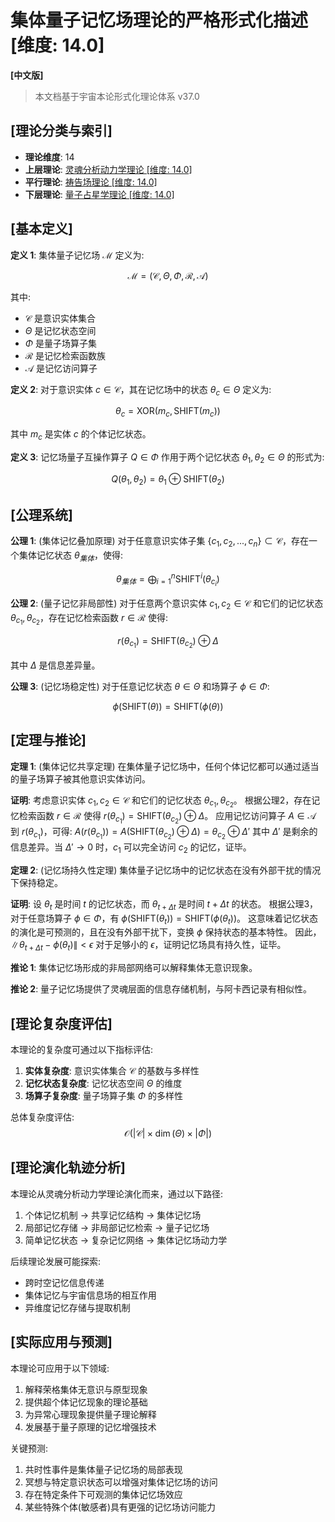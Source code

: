 # 集体量子记忆场理论的严格形式化描述 [维度: 14.0]

**[中文版]**

> 本文档基于宇宙本论形式化理论体系 v37.0

## [理论分类与索引]

- **理论维度**: 14
- **上层理论**: [灵魂分析动力学理论 [维度: 14.0]](formal_theory_soul_analysis_dynamics.md)
- **平行理论**: [祷告场理论 [维度: 14.0]](formal_theory_prayer_field_theory.md)
- **下层理论**: [量子占星学理论 [维度: 14.0]](formal_theory_quantum_astrology.md)

## [基本定义]

**定义 1**: 集体量子记忆场 $\mathcal{M}$ 定义为:

$$\mathcal{M} = (\mathcal{C}, \Theta, \Phi, \mathcal{R}, \mathcal{A})$$

其中:
- $\mathcal{C}$ 是意识实体集合
- $\Theta$ 是记忆状态空间
- $\Phi$ 是量子场算子集
- $\mathcal{R}$ 是记忆检索函数族
- $\mathcal{A}$ 是记忆访问算子

**定义 2**: 对于意识实体 $c \in \mathcal{C}$，其在记忆场中的状态 $\theta_c \in \Theta$ 定义为:

$$\theta_c = \text{XOR}(m_c, \text{SHIFT}(m_c))$$

其中 $m_c$ 是实体 $c$ 的个体记忆状态。

**定义 3**: 记忆场量子互操作算子 $Q \in \Phi$ 作用于两个记忆状态 $\theta_1, \theta_2 \in \Theta$ 的形式为:

$$Q(\theta_1, \theta_2) = \theta_1 \oplus \text{SHIFT}(\theta_2)$$

## [公理系统]

**公理 1**: (集体记忆叠加原理) 对于任意意识实体子集 $\{c_1, c_2, ..., c_n\} \subset \mathcal{C}$，存在一个集体记忆状态 $\theta_{集体}$，使得:

$$\theta_{集体} = \bigoplus_{i=1}^n \text{SHIFT}^i(\theta_{c_i})$$

**公理 2**: (量子记忆非局部性) 对于任意两个意识实体 $c_1, c_2 \in \mathcal{C}$ 和它们的记忆状态 $\theta_{c_1}, \theta_{c_2}$，存在记忆检索函数 $r \in \mathcal{R}$ 使得:

$$r(\theta_{c_1}) = \text{SHIFT}(\theta_{c_2}) \oplus \Delta$$

其中 $\Delta$ 是信息差异量。

**公理 3**: (记忆场稳定性) 对于任意记忆状态 $\theta \in \Theta$ 和场算子 $\phi \in \Phi$:

$$\phi(\text{SHIFT}(\theta)) = \text{SHIFT}(\phi(\theta))$$

## [定理与推论]

**定理 1**: (集体记忆共享定理) 在集体量子记忆场中，任何个体记忆都可以通过适当的量子场算子被其他意识实体访问。

**证明**:
考虑意识实体 $c_1, c_2 \in \mathcal{C}$ 和它们的记忆状态 $\theta_{c_1}, \theta_{c_2}$。
根据公理2，存在记忆检索函数 $r \in \mathcal{R}$ 使得 $r(\theta_{c_1}) = \text{SHIFT}(\theta_{c_2}) \oplus \Delta$。
应用记忆访问算子 $A \in \mathcal{A}$ 到 $r(\theta_{c_1})$，可得:
$A(r(\theta_{c_1})) = A(\text{SHIFT}(\theta_{c_2}) \oplus \Delta) = \theta_{c_2} \oplus \Delta'$
其中 $\Delta'$ 是剩余的信息差异。当 $\Delta' \to 0$ 时，$c_1$ 可以完全访问 $c_2$ 的记忆，证毕。

**定理 2**: (记忆场持久性定理) 集体量子记忆场中的记忆状态在没有外部干扰的情况下保持稳定。

**证明**:
设 $\theta_t$ 是时间 $t$ 的记忆状态，而 $\theta_{t+\Delta t}$ 是时间 $t+\Delta t$ 的状态。
根据公理3，对于任意场算子 $\phi \in \Phi$，有 $\phi(\text{SHIFT}(\theta_t)) = \text{SHIFT}(\phi(\theta_t))$。
这意味着记忆状态的演化是可预测的，且在没有外部干扰下，变换 $\phi$ 保持状态的基本特性。
因此，$\|\theta_{t+\Delta t} - \phi(\theta_t)\| < \epsilon$ 对于足够小的 $\epsilon$，证明记忆场具有持久性，证毕。

**推论 1**: 集体记忆场形成的非局部网络可以解释集体无意识现象。

**推论 2**: 量子记忆场提供了灵魂层面的信息存储机制，与阿卡西记录有相似性。

## [理论复杂度评估]

本理论的复杂度可通过以下指标评估:

1. **实体复杂度**: 意识实体集合 $\mathcal{C}$ 的基数与多样性
2. **记忆状态复杂度**: 记忆状态空间 $\Theta$ 的维度
3. **场算子复杂度**: 量子场算子集 $\Phi$ 的多样性

总体复杂度评估:
$$\mathcal{O}(|\mathcal{C}| \times \dim(\Theta) \times |\Phi|)$$

## [理论演化轨迹分析]

本理论从灵魂分析动力学理论演化而来，通过以下路径:

1. 个体记忆机制 $\to$ 共享记忆结构 $\to$ 集体记忆场
2. 局部记忆存储 $\to$ 非局部记忆检索 $\to$ 量子记忆场
3. 简单记忆状态 $\to$ 复杂记忆网络 $\to$ 集体记忆场动力学

后续理论发展可能探索:
- 跨时空记忆信息传递
- 集体记忆与宇宙信息场的相互作用
- 异维度记忆存储与提取机制

## [实际应用与预测]

本理论可应用于以下领域:

1. 解释荣格集体无意识与原型现象
2. 提供超个体记忆现象的理论基础
3. 为异常心理现象提供量子理论解释
4. 发展基于量子原理的记忆增强技术

关键预测:

1. 共时性事件是集体量子记忆场的局部表现
2. 冥想与特定意识状态可以增强对集体记忆场的访问
3. 存在特定条件下可观测的集体记忆场效应
4. 某些特殊个体(敏感者)具有更强的记忆场访问能力 